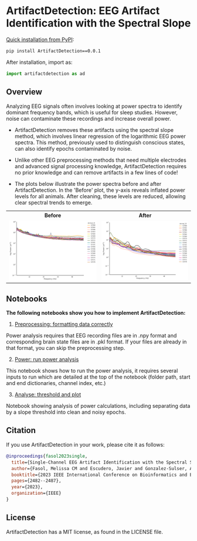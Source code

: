 # ArtifactDetection: EEG Artifact Identification with the Spectral Slope

[Quick installation from PyPI](https://pypi.org/project/ArtifactDetection/0.0.1/):

```bash
pip install ArtifactDetection==0.0.1
```

After installation, import as: 

```python
import artifactdetection as ad
```

##  Overview

Analyzing EEG signals often involves looking at power spectra to identify dominant frequency bands, which is useful for sleep studies. However, noise can contaminate these recordings and increase overall power.

- ArtifactDetection removes these artifacts using the spectral slope method, which involves linear regression of the logarithmic EEG power spectra. This method, previously used to distinguish conscious states, can also identify epochs contaminated by noise.

- Unlike other EEG preprocessing methods that need multiple electrodes and advanced signal processing knowledge, ArtifactDetection requires no prior knowledge and can remove artifacts in a few lines of code!

- The plots below illustrate the power spectra before and after ArtifactDetection. In the 'Before' plot, the y-axis reveals inflated power levels for all animals. After cleaning, these levels are reduced, allowing clear spectral trends to emerge.

<table>
  <tr>
    <th>Before</th>
    <th>After</th>
  </tr>
  <tr>
    <td><img src="before_artifact_removal.png" alt="Before" width="400"/></td>
    <td><img src="after_artifact_removal.png" alt="After" width="400"/></td>
  </tr>
</table>


## Notebooks
**The following notebooks show you how to implement ArtifactDetection:**
1. [Preprocessing: formatting data correctly](https://github.com/melissafasol/ArtifactDetection/blob/main/demo_notebooks/preprocess.ipynb)

Power analysis requires that EEG recording files are in .npy format and corresponding brain state files are in .pkl format. If your files are already in that format, you can skip the preprocessing step.

2. [Power: run power analysis](https://github.com/melissafasol/ArtifactDetection/blob/main/demo_notebooks/power.ipynb)

This notebook shows how to run the power analysis, it requires several inputs to run which are detailed at the top of the notebook (folder path, start and end dictionaries, channel index, etc.)

3. [Analyse: threshold and plot](https://github.com/melissafasol/ArtifactDetection/blob/main/demo_notebooks/analyse.ipynb)

Notebook showing analysis of power calculations, including separating data by a slope threshold into clean and noisy epochs. 


## Citation
If you use ArtifactDetection in your work, please cite it as follows:
```bibtex
@inproceedings{fasol2023single,
  title={Single-Channel EEG Artifact Identification with the Spectral Slope},
  author={Fasol, Melissa CM and Escudero, Javier and Gonzalez-Sulser, Alfredo},
  booktitle={2023 IEEE International Conference on Bioinformatics and Biomedicine (BIBM)},
  pages={2482--2487},
  year={2023},
  organization={IEEE}
}
```

## License
ArtifactDetection has a MIT license, as found in the LICENSE file.